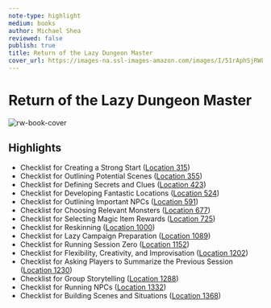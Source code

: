 ```yaml
---
note-type: highlight
medium: books
author: Michael Shea
reviewed: false
publish: true
title: Return of the Lazy Dungeon Master
cover_url: https://images-na.ssl-images-amazon.com/images/I/51rAphSjRWL._SL200_.jpg
---
```

# Return of the Lazy Dungeon Master

![rw-book-cover](https://images-na.ssl-images-amazon.com/images/I/51rAphSjRWL._SL200_.jpg)

## Highlights
- Checklist for Creating a Strong Start ([Location 315](https://readwise.io/to_kindle?action=open&asin=B07H51KHWB&location=315))
- Checklist for Outlining Potential Scenes ([Location 355](https://readwise.io/to_kindle?action=open&asin=B07H51KHWB&location=355))
- Checklist for Defining Secrets and Clues ([Location 423](https://readwise.io/to_kindle?action=open&asin=B07H51KHWB&location=423))
- Checklist for Developing Fantastic Locations ([Location 524](https://readwise.io/to_kindle?action=open&asin=B07H51KHWB&location=524))
- Checklist for Outlining Important NPCs ([Location 591](https://readwise.io/to_kindle?action=open&asin=B07H51KHWB&location=591))
- Checklist for Choosing Relevant Monsters ([Location 677](https://readwise.io/to_kindle?action=open&asin=B07H51KHWB&location=677))
- Checklist for Selecting Magic Item Rewards ([Location 725](https://readwise.io/to_kindle?action=open&asin=B07H51KHWB&location=725))
- Checklist for Reskinning ([Location 1000](https://readwise.io/to_kindle?action=open&asin=B07H51KHWB&location=1000))
- Checklist for Lazy Campaign Preparation ([Location 1089](https://readwise.io/to_kindle?action=open&asin=B07H51KHWB&location=1089))
- Checklist for Running Session Zero ([Location 1152](https://readwise.io/to_kindle?action=open&asin=B07H51KHWB&location=1152))
- Checklist for Flexibility, Creativity, and Improvisation ([Location 1202](https://readwise.io/to_kindle?action=open&asin=B07H51KHWB&location=1202))
- Checklist for Asking Players to Summarize the Previous Session ([Location 1230](https://readwise.io/to_kindle?action=open&asin=B07H51KHWB&location=1230))
- Checklist for Group Storytelling ([Location 1288](https://readwise.io/to_kindle?action=open&asin=B07H51KHWB&location=1288))
- Checklist for Running NPCs ([Location 1332](https://readwise.io/to_kindle?action=open&asin=B07H51KHWB&location=1332))
- Checklist for Building Scenes and Situations ([Location 1368](https://readwise.io/to_kindle?action=open&asin=B07H51KHWB&location=1368))
